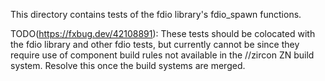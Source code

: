 This directory contains tests of the fdio library's fdio_spawn functions.

TODO(https://fxbug.dev/42108891): These tests should be colocated with the fdio library and other
fdio tests, but currently cannot be since they require use of component build
rules not available in the //zircon ZN build system. Resolve this once the build
systems are merged.
